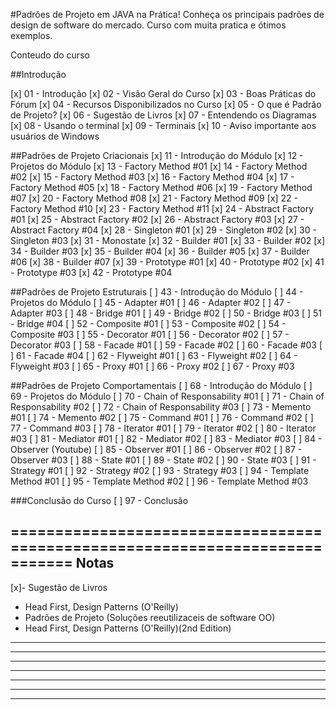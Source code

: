 #Padrões de Projeto em JAVA na Prática!
Conheça os principais padrões de design de software do mercado. Curso com muita pratica e ótimos exemplos.

Conteudo do curso

##Introdução

[x] 01 - Introdução
[x] 02 - Visão Geral do Curso
[x] 03 - Boas Práticas do Fórum
[x] 04 - Recursos Disponibilizados no Curso
[x] 05 - O que é Padrão de Projeto?
[x] 06 - Sugestão de Livros
[x] 07 - Entendendo os Diagramas
[x] 08 - Usando o terminal
[x] 09 - Terminais
[x] 10 - Aviso importante aos usuários de Windows


##Padrões de Projeto Criacionais
[x] 11 - Introdução do Módulo
[x] 12 - Projetos do Módulo
[x] 13 - Factory Method #01
[x] 14 - Factory Method #02
[x] 15 - Factory Method #03
[x] 16 - Factory Method #04
[x] 17 - Factory Method #05
[x] 18 - Factory Method #06
[x] 19 - Factory Method #07
[x] 20 - Factory Method #08
[x] 21 - Factory Method #09
[x] 22 - Factory Method #10
[x] 23 - Factory Method #11
[x] 24 - Abstract Factory #01
[x] 25 - Abstract Factory #02
[x] 26 - Abstract Factory #03
[x] 27 - Abstract Factory #04
[x] 28 - Singleton #01
[x] 29 - Singleton #02
[x] 30 - Singleton #03
[x] 31 - Monostate
[x] 32 - Builder #01
[x] 33 - Builder #02
[x] 34 - Builder #03
[x] 35 - Builder #04
[x] 36 - Builder #05
[x] 37 - Builder #06
[x] 38 - Builder #07
[x] 39 - Prototype #01
[x] 40 - Prototype #02
[x] 41 - Prototype #03
[x] 42 - Prototype #04


##Padrões de Projeto Estruturais
[ ] 43 - Introdução do Módulo
[ ] 44 - Projetos do Módulo
[ ] 45 - Adapter #01
[ ] 46 - Adapter #02
[ ] 47 - Adapter #03
[ ] 48 - Bridge #01
[ ] 49 - Bridge #02
[ ] 50 - Bridge #03
[ ] 51 - Bridge #04
[ ] 52 - Composite #01
[ ] 53 - Composite #02
[ ] 54 - Composite #03
[ ] 55 - Decorator #01
[ ] 56 - Decorator #02
[ ] 57 - Decorator #03
[ ] 58 - Facade #01
[ ] 59 - Facade #02
[ ] 60 - Facade #03
[ ] 61 - Facade #04
[ ] 62 - Flyweight #01
[ ] 63 - Flyweight #02
[ ] 64 - Flyweight #03
[ ] 65 - Proxy #01
[ ] 66 - Proxy #02
[ ] 67 - Proxy #03


##Padrões de Projeto Comportamentais
[ ] 68 - Introdução do Módulo
[ ] 69 - Projetos do Módulo
[ ] 70 - Chain of Responsability #01
[ ] 71 - Chain of Responsability #02
[ ] 72 - Chain of Responsability #03
[ ] 73 - Memento #01
[ ] 74 - Memento #02
[ ] 75 - Command #01
[ ] 76 - Command #02
[ ] 77 - Command #03
[ ] 78 - Iterator #01
[ ] 79 - Iterator #02
[ ] 80 - Iterator #03
[ ] 81 - Mediator #01
[ ] 82 - Mediator #02
[ ] 83 - Mediator #03
[ ] 84 - Observer (Youtube)
[ ] 85 - Observer #01
[ ] 86 - Observer #02
[ ] 87 - Observer #03
[ ] 88 - State #01
[ ] 89 - State #02
[ ] 90 - State #03
[ ] 91 - Strategy #01
[ ] 92 - Strategy #02
[ ] 93 - Strategy #03
[ ] 94 - Template Method #01
[ ] 95 - Template Method #02
[ ] 96 - Template Method #03 

###Conclusão do Curso
[ ] 97 - Conclusão



=============================================================================
Notas
------------------------------------------------------------------------------------------
[x]- Sugestão de Livros
 - Head First, Design Patterns (O'Reilly)
 - Padrões de Projeto (Soluções reeutilizaceis de software OO)
 - Head First, Design Patterns (O'Reilly)(2nd Edition)

------------------------------------------------------------------------------------------

------------------------------------------------------------------------------------------

------------------------------------------------------------------------------------------

------------------------------------------------------------------------------------------

------------------------------------------------------------------------------------------

------------------------------------------------------------------------------------------

------------------------------------------------------------------------------------------

